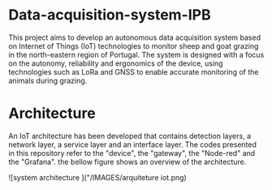 # Data-acquisition-system-IPB

This project aims to develop an autonomous data acquisition system based on Internet of Things (IoT) technologies to monitor sheep and goat grazing in the north-eastern region of Portugal. The system is designed with a focus on the autonomy, reliability and ergonomics of the device, using technologies such as LoRa and GNSS to enable accurate monitoring of the animals during grazing.

# Architecture

An IoT architecture has been developed that contains detection layers, a network layer, a service layer and an interface layer. The codes presented in this repository refer to the "device", the "gateway", the "Node-red" and the "Grafana". the bellow figure shows an overview of the architecture.

![system architecture ]("/IMAGES/arquiteture iot.png)
